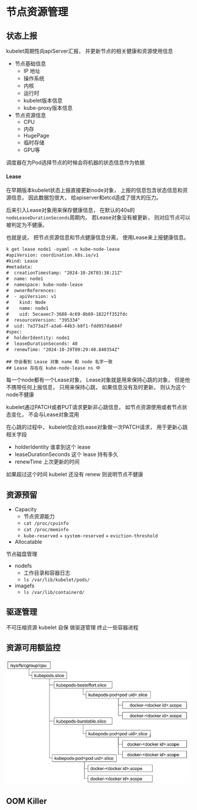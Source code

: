 # 节点资源管理

## 状态上报

kubelet周期性向apiServer汇报，
并更新节点的相关健康和资源使用信息

- 节点基础信息
  - IP 地址
  - 操作系统
  - 内核
  - 运行时
  - kubelet版本信息
  - kube-proxy版本信息
- 节点资源信息
  - CPU
  - 内存
  - HugePage
  - 临时存储
  - GPU等

调度器在为Pod选择节点的时候会将机器的状态信息作为依据

#### Lease

在早期版本kubelet状态上报直接更新node对象，
上报的信息包含状态信息和资源信息，
因此数据包很大，
给apiserver和etcd造成了很大的压力。

后来引入Lease对象用来保存健康信息，
在默认的40s的`nodeLeaseDurationSeconds`周期内，
若Lease对象没有被更新，
则对应节点可以被判定为不健康。

也就是说，
把节点资源信息和节点健康信息分离，
使用Lease来上报健康信息。




```shell
k get lease node1 -oyaml -n kube-node-lease
#apiVersion: coordination.k8s.io/v1
#kind: Lease
#metadata:
#  creationTimestamp: "2024-10-26T03:38:21Z"
#  name: node1
#  namespace: kube-node-lease
#  ownerReferences:
#  - apiVersion: v1
#    kind: Node
#    name: node1
#    uid: 5ecaaec7-3688-4c69-8b69-1822ff352fdc
#  resourceVersion: "395334"
#  uid: 7a373a2f-a3a6-44b3-b8f1-fdd957da684f
#spec:
#  holderIdentity: node1
#  leaseDurationSeconds: 40
#  renewTime: "2024-10-29T09:29:40.840354Z"

## 你会看到 Lease 对象 name 和 node 名字一致
## Lease 存在在 kube-node-lease ns 中
```

每一个node都有一个Lease对象，
Lease对象就是用来保持心跳的对象，
但是他不携带任何上报信息，
只用来保持心跳，
如果信息没有及时更新，
则认为这个node不健康

kubelet通过PATCH或者PUT请求更新非心跳信息，
如节点资源使用或者节点状态变化，
不会与Lease对象混用

在心跳的过程中，
kubelet仅会对Lease对象做一次PATCH请求，
用于更新心跳相关字段

- holderIdentity 谁拿到这个 lease
- leaseDurationSeconds 这个 lease 持有多久
- renewTime 上次更新的时间

如果超过这个时间 kubelet 还没有 renew 则说明节点不健康



## 资源预留


- Capacity
  - 节点资源能力
  - `cat /proc/cpuinfo`
  - `cat /proc/meminfo`
  - `kube-reserved` + `system-reserved` + `eviction-threshold`
- Allocatable



节点磁盘管理

- nodefs
  - 工作目录和容器日志
  - `ls /var/lib/kubelet/pods/`
- imagefs
  - `ls /var/lib/containerd/`



## 驱逐管理

不可压缩资源 kubelet 自保 做驱逐管理 终止一些容器进程



## 资源可用额监控


![qos](images/qos.png)


## OOM Killer

```yaml



```











































